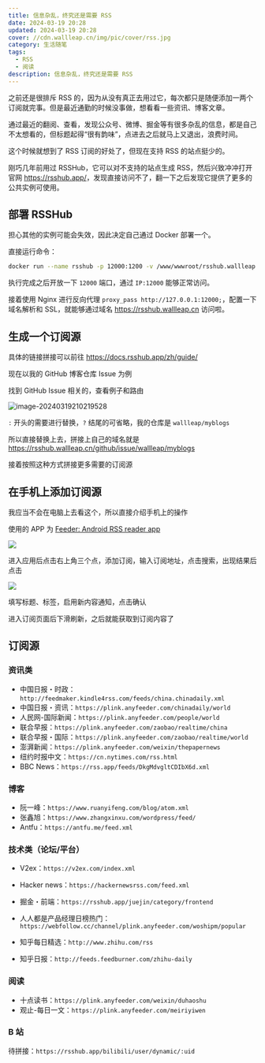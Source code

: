 ```yaml
---
title: 信息杂乱，终究还是需要 RSS
date: 2024-03-19 20:28
updated: 2024-03-19 20:28
cover: //cdn.wallleap.cn/img/pic/cover/rss.jpg
category: 生活随笔
tags:
  - RSS
  - 阅读
description: 信息杂乱，终究还是需要 RSS
---
```


之前还是很排斥 RSS 的，因为从没有真正去用过它，每次都只是随便添加一两个订阅就完事。但是最近通勤的时候没事做，想看看一些资讯、博客文章。

通过最近的翻阅、查看，发现公众号、微博、掘金等有很多杂乱的信息，都是自己不太想看的，但标题起得“很有韵味”，点进去之后就马上又退出，浪费时间。

这个时候就想到了 RSS 订阅的好处了，但现在支持 RSS 的站点挺少的。

刚巧几年前用过 RSSHub，它可以对不支持的站点生成 RSS，然后兴致冲冲打开官网 <https://rsshub.app/>，发现直接访问不了，翻一下之后发现它提供了更多的公共实例可使用。

## 部署 RSSHub

担心其他的实例可能会失效，因此决定自己通过 Docker 部署一个。

直接运行命令：

```sh
docker run --name rsshub -p 12000:1200 -v /www/wwwroot/rsshub.wallleap.cn:/app/data -d diygod/rsshub
```

执行完成之后开放一下 `12000` 端口，通过 `IP:12000` 能够正常访问。

接着使用 Nginx 进行反向代理 `proxy_pass http://127.0.0.1:12000;`，配置一下域名解析和 SSL，就能够通过域名 <https://rsshub.wallleap.cn> 访问啦。

## 生成一个订阅源

具体的链接拼接可以前往 <https://docs.rsshub.app/zh/guide/>

现在以我的 GitHub 博客仓库 Issue 为例

找到 GitHub Issue 相关的，查看例子和路由

![image-20240319210219528](https://cdn.wallleap.cn/img/pic/illustration/202403192102654.png)

`:` 开头的需要进行替换，`?` 结尾的可省略，我的仓库是 `wallleap/myblogs`

所以直接替换上去，拼接上自己的域名就是 <https://rsshub.wallleap.cn/github/issue/wallleap/myblogs>

接着按照这种方式拼接更多需要的订阅源

## 在手机上添加订阅源

我应当不会在电脑上去看这个，所以直接介绍手机上的操作

使用的 APP 为 [Feeder: Android RSS reader app](https://github.com/spacecowboy/Feeder)

![](https://cdn.wallleap.cn/img/pic/illustration/202403192125996.png)

进入应用后点击右上角三个点，添加订阅，输入订阅地址，点击搜索，出现结果后点击

![](https://cdn.wallleap.cn/img/pic/illustration/202403192131857.png)

填写标题、标签，启用新内容通知，点击确认

进入订阅页面后下滑刷新，之后就能获取到订阅内容了

## 订阅源

### 资讯类

- 中国日报・时政：`http://feedmaker.kindle4rss.com/feeds/china.chinadaily.xml`
- 中国日报・资讯：`https://plink.anyfeeder.com/chinadaily/world`
- 人民网-国际新闻：`https://plink.anyfeeder.com/people/world`
- 联合早报：`https://plink.anyfeeder.com/zaobao/realtime/china`
- 联合早报・国际：`https://plink.anyfeeder.com/zaobao/realtime/world`
- 澎湃新闻：`https://plink.anyfeeder.com/weixin/thepapernews`
- 纽约时报中文：`https://cn.nytimes.com/rss.html`
- BBC News：`https://rss.app/feeds/DkgMdvgltCDIbX6d.xml`

### 博客

- 阮一峰：`https://www.ruanyifeng.com/blog/atom.xml`
- 张鑫旭：`https://www.zhangxinxu.com/wordpress/feed/`
- Antfu：`https://antfu.me/feed.xml`

### 技术类（论坛/平台）

- V2ex：`https://v2ex.com/index.xml`
- Hacker news：`https://hackernewsrss.com/feed.xml`
- 掘金・前端：`https://rsshub.app/juejin/category/frontend`
- 人人都是产品经理日榜热门：`https://webfollow.cc/channel/plink.anyfeeder.com/woshipm/popular`

- 知乎每日精选：`http://www.zhihu.com/rss`
- 知乎日报：`http://feeds.feedburner.com/zhihu-daily`

### 阅读

- 十点读书：`https://plink.anyfeeder.com/weixin/duhaoshu`
- 观止-每日一文：`https://plink.anyfeeder.com/meiriyiwen`

### B 站

待拼接：`https://rsshub.app/bilibili/user/dynamic/:uid`
